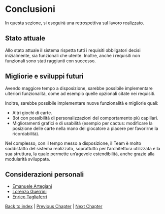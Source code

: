 # Conclusioni

In questa sezione, si eseguirà una retrospettiva sul lavoro realizzato.

## Stato attuale

Allo stato attuale il sistema rispetta tutti i requisiti obbligatori decisi inizialmente, sia funzionali che utente. 
Inoltre, anche i requisiti non funzionali sono stati raggiunti con successo.

## Migliorie e sviluppi futuri

Avendo maggiore tempo a disposizione, sarebbe possibile implementare ulteriori funzionalità, come ad esempio quelle
opzionali citate nei requisiti. 

Inoltre, sarebbe possibile implementare nuove funzionalità e migliorie quali:
- Altri giochi di carte.
- Bot con possibilità di personalizzazioni del comportamento più capillari.
- Miglioramenti grafici e di usabilità (esempio per cactus: modificare la posizione delle carte nella mano del giocatore
  a piacere per favorirne la ricordabilità).

Nel complesso, con il tempo messo a disposizione, il Team è molto soddisfatto del sistema realizzato, soprattutto per l’architettura 
utilizzata e la sua struttura, la quale permette un’agevole estendibilità, anche grazie alla modularità sviluppata.

## Considerazioni personali

- [Emanuele Artegiani](emanuele-artegiani.md)
- [Lorenzo Guerrini](lorenzo-guerrini.md)
- [Enrico Tagliaferri](enrico-tagliaferri.md)

[Back to index](../index.md) |
[Previous Chapter](../7-testing/index.md) |
[Next Chapter](../9-user-guide/index.md)